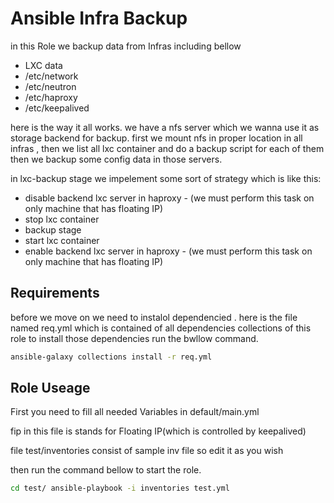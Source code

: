 Ansible Infra Backup 
=========

in this Role we backup data from Infras including bellow

* LXC data
* /etc/network 
* /etc/neutron
* /etc/haproxy 
* /etc/keepalived 

here is the way it all works.
we have a nfs server which we wanna use it as storage backend for backup.
first we mount nfs in proper location in all infras , then we list all lxc container and do a backup script for each of them
then we backup some config data in those servers. 


in lxc-backup stage we impelement some sort of strategy which is like this:
 * disable backend lxc server in haproxy - (we must perform this task on only machine that has floating IP)
 * stop lxc container
 * backup stage 
 * start lxc container
 * enable backend lxc server in haproxy - (we must perform this task on only machine that has floating IP)


Requirements
------------

before we move on we need to instalol dependencied . here is the file named req.yml which is contained of all dependencies collections of this role to install those dependencies run the bwllow command.

```sh
ansible-galaxy collections install -r req.yml

```


Role Useage
--------------

First you need to fill all needed Variables in default/main.yml

fip in this file is stands for Floating IP(which is controlled by keepalived)

file test/inventories consist of sample inv file  so edit it as you wish 

then run the command bellow to start the role. 

```sh
cd test/ ansible-playbook -i inventories test.yml

```
